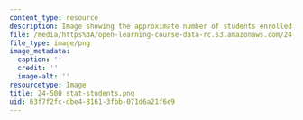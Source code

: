 ```yaml
---
content_type: resource
description: Image showing the approximate number of students enrolled in the course.
file: /media/https%3A/open-learning-course-data-rc.s3.amazonaws.com/24-500-topics-in-philosophy-of-mind-mental-content-spring-2015/63f7f2fcdbe481613fbb071d6a21f6e9_24-500_stat-students.png
file_type: image/png
image_metadata:
  caption: ''
  credit: ''
  image-alt: ''
resourcetype: Image
title: 24-500_stat-students.png
uid: 63f7f2fc-dbe4-8161-3fbb-071d6a21f6e9
---
```

